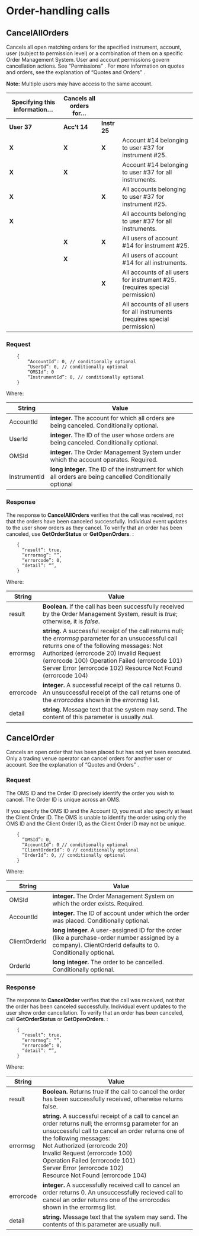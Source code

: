 # Order-handling calls




## CancelAllOrders


Cancels all open matching orders for the specified instrument, account, user (subject to permission level) or a combination of them on a specific Order Management System. User and account permissions govern cancellation actions. See “Permissions” . For more information on quotes and orders, see the explanation of “Quotes and Orders” .


**Note:**      Multiple users may have access to the same account.


| **Specifying   this information…** | **Cancels all   orders for…** |                |                                                              |
| ---------------------------------- | ----------------------------- | -------------- | ------------------------------------------------------------ |
| **User   37**                      | **Acc’t   14**                | **Instr   25** |                                                              |
| **X**                              | **X**                         | **X**          | Account #14 belonging to user #37 for instrument #25.        |
| **X**                              | **X**                         |                | Account #14 belonging to user #37 for all instruments.       |
| **X**                              |                               | **X**          | All accounts belonging to user #37 for instrument #25.       |
| **X**                              |                               |                | All accounts belonging to user #37 for all instruments.      |
|                                    | **X**                         | **X**          | All users of account #14 for instrument #25.                 |
|                                    | **X**                         |                | All users of account #14 for all instruments.                |
|                                    |                               | **X**          | All accounts of all users for instrument #25. (requires   special permission) |
|                                    |                               |                | All accounts of all users for all instruments (requires   special permission) |

 

### Request


```
	{
		“AccountId”: 0, // conditionally optional 
		“UserId”: 0, // conditionally optional 
		“OMSId”: 0
		“InstrumentId”: 0, // conditionally optional
	}
```



Where:

| **String**   | **Value**                                                    |
| ------------ | ------------------------------------------------------------ |
| AccountId    | **integer.** The account for   which all orders are being canceled. Conditionally optional. |
| UserId       | **integer.** The ID of the user   whose orders are being canceled. Conditionally optional. |
| OMSId        | **integer.** The Order   Management System under which the account operates. Required. |
| InstrumentId | **long integer.** The ID of the instrument for which all orders are being cancelled Conditionally optional |



### Response

The response to **CancelAllOrders** verifies that the call was received, not that the orders have been canceled successfully. Individual event updates to the user show orders as they cancel. To verify that an order has been canceled, use **GetOrderStatus** or **GetOpenOrders**. :

```
    {
      “result”: true, 
      “errormsg”: “”, 
      “errorcode”: 0, 
      “detail”: “”,
    }
```

 



Where:

| **String** | **Value**                                                    |
| ---------- | ------------------------------------------------------------ |
| result     | **Boolean.**   If   the call has been successfully received by the Order Management   System, result is *true*; otherwise, it is *false*. |
| errormsg   | **string.** A   successful receipt of the call returns null; the *errormsg* parameter for an unsuccessful call returns one of the   following messages:   Not   Authorized (errorcode 20) Invalid Request (errorcode 100) Operation Failed   (errorcode 101) Server Error (errorcode 102)   Resource Not Found (errorcode 104) |
| errorcode  | **integer.** A   successful receipt of the call returns 0. An unsuccessful receipt of the call   returns one of the *errorcodes* shown   in the *errormsg* list. |
| detail     | **string.** Message   text that the system may send. The content of this parameter is usually *null*. |







## CancelOrder


Cancels an open order that has been placed but has not yet been executed. Only a trading venue operator can cancel orders for another user or account. See the explanation of “Quotes and Orders” .



### Request

The OMS ID and the Order ID precisely identify the order you wish to cancel. The Order ID is unique across an OMS.

If you specify the OMS ID and the Account ID, you must also specify at least the Client Order ID. The OMS is unable to identify the order using only the OMS ID and the Client Order ID, as the Client Order ID may not be unique.



```
    {
      “OMSId”: 0,
      “AccountId”: 0 // conditionally optional
      “ClientOrderId”: 0 // conditionally optional
      “OrderId”: 0, // conditionally optional
    }
```




Where:

| **String**    | **Value**                                                    |
| ------------- | ------------------------------------------------------------ |
| OMSId         | **integer.**   The   Order Management System on which the order exists. Required. |
| AccountId     | **integer.** The   ID of account under which the order was placed. Conditionally optional. |
| ClientOrderId | **long   integer.** A user-assigned ID for the order (like a purchase-order number   assigned by a company).   ClientOrderId defaults to 0. Conditionally optional. |
| OrderId       | **long   integer.** The order to be cancelled. Conditionally optional. |

  


### Response


The response to **CancelOrder** verifies that the call was received, not that the order has been canceled successfully. Individual event updates to the user show order cancellation. To verify that an order has been canceled, call **GetOrderStatus** or **GetOpenOrders**. :



```
    {
      “result”: true,
      “errormsg”: “”,
      “errorcode”: 0,
      “detail”: “”,
    }
```




Where:

| **String** | **Value**                                                    |
| ---------- | ------------------------------------------------------------ |
| result     | **Boolean.**   Returns   true if the call to cancel the order has been successfully   received, otherwise returns false. |
| errormsg   | **string.**   A successful receipt of a call to cancel an order returns   null; the errormsg parameter for an unsuccessful call to cancel an order   returns one of the following messages:   <br />Not   Authorized (errorcode 20) <br />Invalid Request (errorcode 100) <br />Operation Failed   (errorcode 101) <br />Server Error (errorcode 102)   <br />Resource Not Found (errorcode 104) |
| errorcode  | **integer.** A   successfully received call to cancel an order returns 0. An unsuccessfully   recieved call to cancel an order returns one of the errorcodes shown in the   errormsg list. |
| detail     | **string.** Message   text that the system may send. The contents of this parameter are usually   null. |

